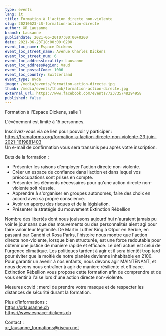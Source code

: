```yaml
---
type: events
lang: it
title: Formation à l'action directe non-violente
slug: 20210623-LS-formation-action-directe
author: XR Lausanne
branch: Lausanne
publishdate: 2021-06-20T07:00:00+0200
date: 2021-06-23T18:00:00+0200
event_loc_name: Espace Dickens
event_loc_street_name: Avenue Charles Dickens
event_loc_street_num: 6
event_loc_addressLocality: Lausanne
event_loc_addressRegion: Vaud
event_loc_postalCode: 1006
event_loc_country: Switzerland
event_type: nvda
image: /media/events/formation-action-directe.jpg
thumb: /media/events/thumb/formation-action-directe.jpg
external_url: https://www.facebook.com/events/723735748294958
published: false
---
```

Formation à l'Espace Dickens, salle 1

L'événement est limité à 15 personnes.

Inscrivez-vous via ce lien pour pouvoir y participer :\
<https://framaforms.org/formation-a-laction-directe-non-violente-23-juin-2021-1619881403>\
Un e-mail de confirmation vous sera transmis peu après votre inscription.

Buts de la formation :
- Présenter les raisons d’employer l'action directe non-violente.
- Créer un espace de confiance dans l’action et dans lequel vos préoccupations sont prises en compte.
- Présenter les éléments nécessaires pour qu’une action directe non-violente soit réussie.
- Apprendre à s'organiser en groupes autonomes, faire des choix en accord avec sa propre conscience.
- Avoir un aperçu des risques et de la législation.
- Présenter la stratégie du mouvement Extinction Rébellion 
  
Nombre des libertés dont nous jouissons aujourd'hui n'auraient jamais pu voir le jour sans que des mouvements ou des personnalités aient agi pour faire valoir leur légitimité. De Martin Luther King à Otpor en Serbie, en passant par Gandhi et Rosa Parks, l'histoire nous montre que l'action directe non-violente, lorsque bien structurée, est une force redoutable pour obtenir une justice de manière rapide et efficace. Le défi actuel est celui de l'urgence climatique. Les politiques tardent à agir et il sera bientôt trop tard pour éviter que la moitié de notre planète devienne inhabitable en 2100. Pour garantir un avenir à nos enfants, nous devons agir MAINTENANT, et nous devons nous entraîner à agir de manière résiliente et efficace. Extinction Rébellion vous propose cette formation afin de comprendre et de vous sentir à l'aise lors d'une action directe non-violente.

Mesures covid : merci de prendre votre masque et de respecter les distances de sécurité durant la formation.

Plus d’informations :\
<https://xrlausanne.ch>\
<https://www.espace-dickens.ch>

Contact :\
[xr_lausanne_formations@riseup.net](mailto:xr_lausanne_formations@riseup.net)
